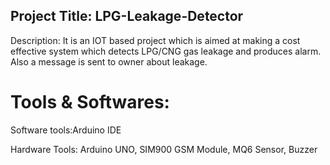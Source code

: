 ## Project Title: LPG-Leakage-Detector

Description: It is an IOT based project which is aimed at making a cost effective system which detects LPG/CNG gas leakage and produces alarm. Also a message is sent to owner about leakage.

# Tools & Softwares: 
  Software tools:Arduino IDE
  
  Hardware Tools: Arduino UNO, SIM900 GSM Module, MQ6 Sensor, Buzzer

